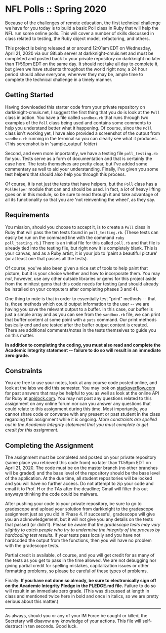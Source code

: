 NFL Polls :: Spring 2020
===
Because of the challenges of remote education, the first technical challenge we have for you today is to build a basic Poll class in Ruby that will help the NFL run some online polls.  This will cover a number of skills discussed in class related to testing, the Ruby object model, refactoring, and others.

This project is being released at or around 12:01am EDT on Wednesday, April 21, 2020 via our GitLab server at darkknight-cmuis.net and must be completed and posted back to your private repository on darkknight no later than 11:59pm EDT on the same day.  It should not take all day to complete it, but given we have students throughout the world right now, a 24 hour period should allow everyone, wherever they may be, ample time to complete the technical challenge in a timely manner.

Getting Started
---
Having downloaded this starter code from your private repository on darkknight-cmuis.net, I suggest the first thing that you do is look at the `Poll` class in action.  You have a file called `sandbox.rb` that runs through two examples of the `Poll` class being used and contains some comments to help you understand better what it happening.  Of course, since the `Poll` class isn't working yet, I have also provided a screenshot of the output from `sandbox.rb` running in the terminal so you can clearly see what it produces. (This screenshot is in 'sample_output' folder)

Second, and even more importantly, we have a testing file `poll_testing.rb` for you.  Tests serve as a form of documentation and that is certainly the case here.  The tests themselves are pretty clear, but I've added some commentary as well to aid your understanding.  Finally, I've given you some test helpers that should also help you through this process.

Of course, it is not just the tests that have helpers, but the `Poll` class has a `PollHelper` module that can and should be used.  In fact, a _lot_ of heavy lifting goes on in this module, so be sure to read through it and take advantage of all its functionality so that you are 'not reinventing the wheel', as they say. 


Requirements
---
You mission, should you choose to accept it, is to create a `Poll` class in Ruby that will pass the ten tests found in `poll_testing.rb`. (These tests can easily be run on the command line with the command `ruby poll_testing.rb`.)  There is an initial file for this called `poll.rb` and that file is already tied into the testing file, but right now it is completely blank.  This is your canvas, and as a Ruby artist, it is your job to 'paint a beautiful picture' (or at least one that passes all the tests).  

Of course, you've also been given a nice set of tools to help paint that picture, but it is your choice whether and how to incorporate them.  You may _not_, however, use any other outside libraries or gems for this project aside from the minitest gems that this code needs for testing (and should already be installed on your computers after completing phases 3 and 4).

One thing to note is that in order to essentially test "print" methods -- that is, those methods which could output information to the user -- we are having you save the relevant output to a buffer.  In this case, our buffer is just a simple array and as you can see from the `sandbox.rb` file, we can print that buffer content at some point with a `puts` command.  Our print methods basically end and are tested after the buffer output content is created.  There are additional comments/notes in the tests themselves to guide you on this matter.

**In addition to completing the coding, you must also read and complete the Academic Integrity statement -- failure to do so will result in an immediate zero grade.**


Constraints
---
You are free to use your notes, look at any course code posted online, and look at the labs we did this semester.  You may look on [stackoverflow.com](https://stackoverflow.com) for past answers that may be helpful to you as well as look at the online API for Ruby at [apidock.com](https://apidock.com).  You may not post any questions related to this assignment on any online forum nor can you answer any questions that could relate to this assignment during this time.  Most importantly, you cannot share code or converse with any present or past student in the class regarding this assignment while it is ongoing.  _More constraints are spelled out in the Academic Integrity statement that you must complete to get credit for this assignment._


Completing the Assignment
---
The assignment must be completed and posted on your private repository (same place you retrieved this code from) no later than 11:59pm EDT on April 21, 2020.  The code must be on the master branch (no other branches will be graded) and the base level of the repository should be the base level of the application.  At the due time, all student repositories will be locked and you will have no further access. Do not attempt to zip your code and email it to Prof. H or the TAs after the deadline; Gmail will filter this out anyways thinking the code could be malware.

After pushing your code to your private repository, be sure to go to gradescope and upload your solution from darkknight to the gradescope assignment just as you did in Phase 4.  If successful, gradescope will give you an acknowledgement, but it will not give you any details on the tests that passed (or didn't).  Please be aware that _the gradescope tests may vary slightly to catch people who try to undermine the integrity of the process by hardcoding test results_. If your tests pass locally and you have not hardcoded the output from the functions, then you will have no problem with the gradescope tests.

Partial credit is available, of course, and you will get credit for as many of the tests as you get to pass in the time allowed.  We are not debugging nor giving partial credit for spelling mistakes, capitalization issues or other formatting problems, so please be careful of these types of problems.

Finally: **If you have not done so already, be sure to electronically sign off on the Academic Integrity Pledge in the PLEDGE.md file.** Failure to do so will result in an immediate zero grade. (This was discussed at length in class and mentioned twice here in bold and once in italics, so we are pretty serious about this matter.)

---
As always, should you or any of your IM Force be caught or killed, the Secretary will disavow any knowledge of your actions. This file will self-destruct in ten seconds. Good luck.